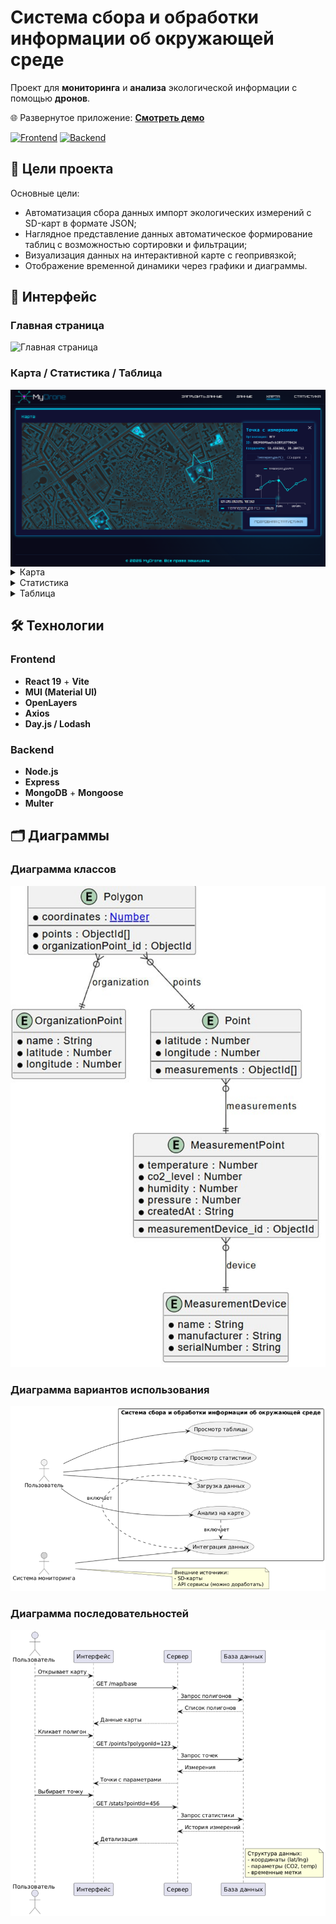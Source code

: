 # Система сбора и обработки информации об окружающей среде

Проект для **мониторинга** и **анализа** экологической информации с помощью **дронов**.

🌐 Развернутое приложение: [**Смотреть демо**](https://xtansy.github.io/drone-frontend/)

[![Frontend](https://img.shields.io/badge/Repo-Frontend-blue?logo=react)](https://github.com/xtansy/drone-frontend)
[![Backend](https://img.shields.io/badge/Repo-Backend-green?logo=node.js)](https://github.com/xtansy/drone-backend)

## 📖 Цели проекта

Основные цели:

- Автоматизация сбора данных импорт экологических измерений с SD-карт в формате JSON;
- Наглядное представление данных автоматическое формирование таблиц с возможностью сортировки и фильтрации;
- Визуализация данных на интерактивной карте с геопривязкой;
- Отображение временной динамики через графики и диаграммы.

## 📸 Интерфейс

### Главная страница

![Главная страница](assets/myDroneMain.gif)

### Карта / Статистика / Таблица

<div style="display: flex; overflow: auto"> 
  <img src="assets/MyDroneMap.png" alt="map"/>
  <img src="assets/MyDroneStats.png" alt="stats"/>
  <img src="assets/MyDroneTable.png" alt="table"/>
</div>

<details>
  <summary>Карта</summary>
  <img src="assets/MyDroneMap.png" alt="map"/>
</details>

<details>
  <summary>Статистика</summary>
  <img src="assets/MyDroneStats.png" alt="stats"/>
</details>

<details>
  <summary>Таблица</summary>
  <img src="assets/MyDroneTable.png" alt="table"/>
</details>

## 🛠️ Технологии

### Frontend

- **React 19** + **Vite**
- **MUI (Material UI)**
- **OpenLayers**
- **Axios**
- **Day.js / Lodash**

### Backend

- **Node.js**
- **Express**
- **MongoDB** + **Mongoose**
- **Multer**

## 🗂️ Диаграммы

### Диаграмма классов

![Диаграмма классов](assets/classDiagram.png)

### Диаграмма вариантов использования

![Use Case](assets/useDiagram.png)

### Диаграмма последовательностей

![Последовательности](assets/seqDiagram.png)

